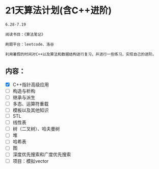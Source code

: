 # 21天算法计划(含C++进阶)

```
6.28-7.19

阅读书目：《算法笔记》

刷题平台：leetcode、洛谷

利用暑假的时间对C++以及算法和数据结构进行复习，并进行一些练习，实现自己的进阶。
```

## 内容：

- [x] C++指针高级应用
- [ ] 构造与析构
- [ ] 继承与派生
- [ ] 多态、运算符重载
- [ ] 模板以及其他知识
- [ ] STL
- [ ] 线性表
- [ ] 树（二叉树）、哈夫曼树
- [ ] 堆
- [ ] 哈希表
- [ ] 图
- [ ] 深度优先搜索和广度优先搜索
- [ ] 项目：模拟vector